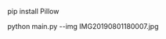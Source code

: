 
<!-- Install Pillow -->

pip install Pillow

<!-- Run Command -->

python main.py --img IMG20190801180007.jpg